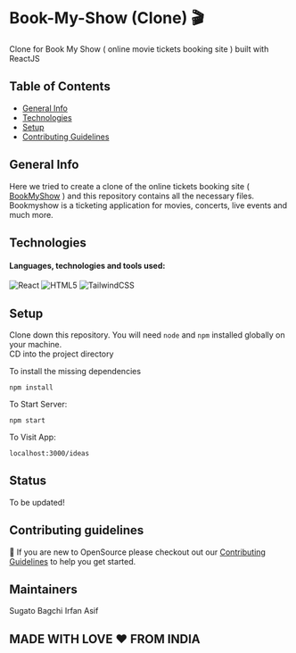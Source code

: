 # Book-My-Show (Clone) 🎬

Clone for Book My Show ( online movie tickets booking site ) built with ReactJS

## Table of Contents

- [General Info](#general-info)
- [Technologies](#technologies)
- [Setup](#setup)
- [Contributing Guidelines](https://github.com/HackrackClub/BookMyShow-Clone/blob/master/CONTRIBUTING.md)

## General Info 

Here we tried to create a clone of the online tickets booking site ( [BookMyShow](https://in.bookmyshow.com/) ) and this repository contains all the necessary files. Bookmyshow is a ticketing application for movies, concerts, live events and much more. 


## Technologies

#### Languages, technologies and tools used: 
![React](https://img.shields.io/badge/react-%2320232a.svg?style=for-the-badge&logo=react&logoColor=%2361DAFB) ![HTML5](https://img.shields.io/badge/html5-%23E34F26.svg?style=for-the-badge&logo=html5&logoColor=white) ![TailwindCSS](https://img.shields.io/badge/tailwindcss-%2338B2AC.svg?style=for-the-badge&logo=tailwind-css&logoColor=white)

## Setup

Clone down this repository. 
You will need ```node``` and ```npm``` installed globally on your machine.<br>
CD into the project directory <br>

To install the missing dependencies

```npm install```

To Start Server:

```npm start```

To Visit App:

```localhost:3000/ideas```

## Status

To be updated!

## Contributing guidelines


🚨 If you are new to OpenSource please checkout out our [Contributing Guidelines](https://github.com/HackrackClub/BookMyShow-Clone/blob/master/CONTRIBUTING.md) to help you get started.

## Maintainers

Sugato Bagchi
Irfan Asif

## MADE WITH LOVE ❤ FROM INDIA
